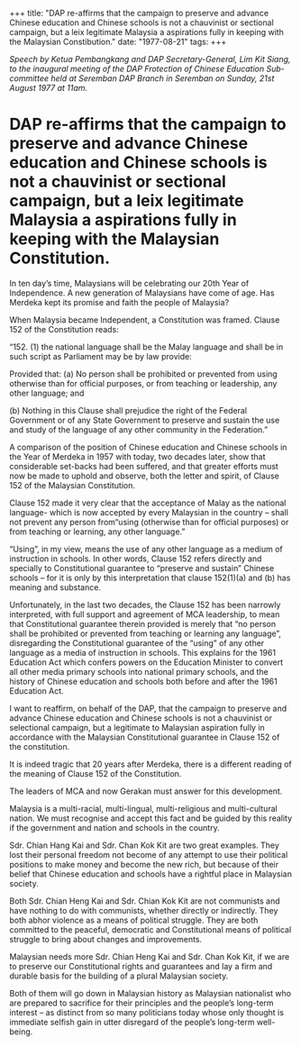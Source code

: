 +++ 
title: "DAP re-affirms that the campaign to preserve and advance Chinese education and Chinese schools is not a chauvinist or sectional campaign, but a leix legitimate Malaysia a aspirations fully in keeping with the Malaysian Constibution."
date: "1977-08-21"
tags:
+++

_Speech by Ketua Pembangkang and DAP Secretary-General, Lim Kit Siang, to the inaugural meeting of the DAP Frotection of Chinese Education Sub-committee held at Seremban DAP Branch in Seremban on Sunday, 21st August 1977 at 11am._

# DAP re-affirms that the campaign to preserve and advance Chinese education and Chinese schools is not a chauvinist or sectional campaign, but a leix legitimate Malaysia a aspirations fully in keeping with the Malaysian Constitution.

In ten day’s time, Malaysians will be celebrating our 20th Year of Independence. A new generation of Malaysians have come of age. Has Merdeka kept its promise and faith the people of Malaysia?

When Malaysia became Independent, a Constitution was framed. Clause 152 of the Constitution reads:</u>

“152. (1) the national language shall be the Malay language and shall be in such script as Parliament may be by law provide:

Provided that:
(a)	No person shall be prohibited or prevented from using otherwise than for official purposes, or from teaching or leadership, any other language; and 

(b)	Nothing in this Clause shall prejudice the right of the Federal Government or of any State Government to preserve and sustain the use and study of the language of any other community in the Federation.”

A comparison of the position of Chinese education and Chinese schools in the Year of Merdeka in 1957 with today, two decades later, show that considerable set-backs had been suffered, and that greater efforts must now be made to uphold and observe, both the letter and spirit, of Clause 152 of the Malaysian Constitution.

Clause 152 made it very clear that the acceptance of Malay as the national language- which is now accepted by every Malaysian in the country – shall not prevent any person from“using (otherwise than for official purposes) or from teaching or learning, any other language.”

“Using”, in my view, means the use of any other language as a medium of instruction in schools. In other words, Clause 152 refers directly and specially to Constitutional guarantee to “preserve and sustain” Chinese schools – for it is only by this interpretation that clause 152(1)(a) and (b) has meaning and substance.

Unfortunately, in the last two decades, the Clause 152 has been narrowly interpreted, with full support and agreement of MCA leadership, to mean that Constitutional guarantee therein provided is merely that “no person shall be prohibited or prevented from teaching or learning any language”, disregarding the Constitutional guarantee of the “using” of any other language as a media of instruction in schools. This explains for the 1961 Education Act which confers powers on the Education Minister to convert all other media primary schools into national primary schools, and the history of Chinese education and schools both before and after the 1961 Education Act.

I want to reaffirm, on behalf of the DAP, that the campaign to preserve and advance  Chinese education and Chinese schools is not a chauvinist or selectional campaign, but a legitimate to Malaysian aspiration fully in accordance with the Malaysian Constitutional guarantee in Clause 152 of the constitution.

It is indeed tragic that 20 years after Merdeka, there is a different reading of the meaning of Clause 152 of the Constitution.

The leaders of MCA and now Gerakan must answer for this development.

Malaysia is a multi-racial, multi-lingual, multi-religious and multi-cultural nation. We must recognise and accept this fact and be guided by this reality if the government and nation and schools in the country.

Sdr. Chian Hang Kai and Sdr. Chan Kok Kit are two great examples. They lost their personal freedom not become of any attempt to use their political positions to make money and become the new rich, but because of their belief that Chinese education and schools have a rightful place in Malaysian society.

Both Sdr. Chian Heng Kai and Sdr. Chian Kok Kit are not communists and have nothing to do with communists, whether directly or indirectly. They both abhor violence as a means of political struggle. They are both committed to the peaceful, democratic and Constitutional means of political struggle to bring about changes and improvements.

Malaysian needs more Sdr. Chian Heng Kai and Sdr. Chan Kok Kit, if we are to preserve our Constitutional rights and guarantees and lay a firm and durable basis for the building of a plural Malaysian society.

Both of them will go down in Malaysian history as Malaysian nationalist who are prepared to sacrifice for their principles and the people’s long-term interest – as distinct from so many politicians today whose only thought is immediate selfish gain in utter disregard of the people’s long-term well-being.
 
